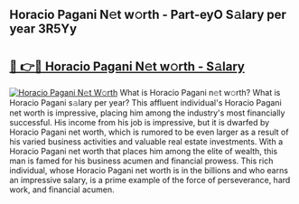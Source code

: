## Horacio Pagani N𝚎t w𝚘rth - Part-eyO S𝚊lary per year 3R5Yy

# <h2><a href="http://gc1ltjh.nevu.top/?p=Horacio+Pagani">🔗 👉🔴 Horacio Pagani N𝚎t w𝚘rth - S𝚊lary</a></h2>

[![Horacio Pagani N𝚎t W𝚘rth](https://i.imgur.com/Oavwk0R.jpeg)](http://gc1ltjh.nevu.top/?p=Horacio+Pagani)
What is Horacio Pagani n𝚎t w𝚘rth? What is Horacio Pagani s𝚊lary per year?
This affluent individual's Horacio Pagani net worth is impressive, placing him among the industry's most financially successful. His income from his job is impressive, but it is dwarfed by Horacio Pagani net worth, which is rumored to be even larger as a result of his varied business activities and valuable real estate investments. With a Horacio Pagani net worth that places him among the elite of wealth, this man is famed for his business acumen and financial prowess. This rich individual, whose Horacio Pagani net worth is in the billions and who earns an impressive salary, is a prime example of the force of perseverance, hard work, and financial acumen.
